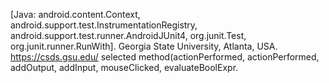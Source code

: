 [Java: android.content.Context, android.support.test.InstrumentationRegistry, android.support.test.runner.AndroidJUnit4, org.junit.Test, org.junit.runner.RunWith].
Georgia State University, Atlanta, USA.
https://csds.gsu.edu/
selected method(actionPerformed, actionPerformed, addOutput, addInput, mouseClicked, evaluateBoolExpr.
